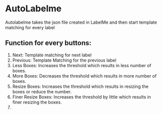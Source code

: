 # AutoLabelme

Autolabelme takes the json file created in LabelMe and then start template matching for every label

## Function for every buttons:
1. Next: Template matching for next label
2. Previous: Template Matching for the previous label
3. Less Boxes: Increases the threshold which results in less number of boxes.
4. More Boxes: Decreases the threshold which results in more number of boxes.
5. Resize Boxes: Increases the threshold which results in resizing the boxes or reduce the number.
6. Finer Resize Boxes: Increases the threshold by little which results in finer resizing the boxes.
7. 
